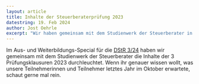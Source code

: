 ```yaml
---
layout: article
title: Inhalte der Steuerberaterprüfung 2023
datestring: 19. Feb 2024
author: Jost Oehrle
excerpt: "Wir haben gemeinsam mit dem Studienwerk der Steuerberater in NRW die Inhalte der Prüfungsklausuren 2023 durchleuchtet. Wenn ihr genauer wissen wollt, was unsere Teilnehmerinnen und Teilnehmer letztes Jahr im Oktober erwartete, schaut gerne mal rein."
---
```


Im Aus- und Weiterbildungs-Special für die [DStR 3/24](https://www.yumpu.com/de/document/view/68596683/dstr-3-24-aus-und-weiterbildungs-special/3) haben wir gemeinsam mit dem Studienwerk der Steuerberater die Inhalte der 3 Prüfungsklausuren 2023 durchleuchtet. Wenn ihr genauer wissen wollt, was unsere Teilnehmerinnen und Teilnehmer letztes Jahr im Oktober erwartete, schaut gerne mal rein.
